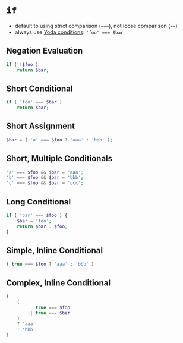 # `if`

- default to using strict comparison (`===`), not loose comparison (`==`)
- always use [Yoda conditions](https://en.m.wikipedia.org/wiki/Yoda_conditions): `'foo' === $bar`

## Negation Evaluation

```php
if ( !$foo )
	return $bar;
```

## Short Conditional

```php
if ( 'foo' === $bar )
	return $bar;
```

## Short Assignment

```php
$bar = ( 'a' === $foo ? 'aaa' : 'bbb' );
```

## Short, Multiple Conditionals

```php
'a' === $foo && $bar = 'aaa';
'b' === $foo && $bar = 'bbb';
'c' === $foo && $bar = 'ccc';
```

## Long Conditional

```php
if ( 'bar' === $foo ) {
	$bar = 'foo';
	return $bar . $foo;
}
```

## Simple, Inline Conditional

```php
( true === $foo ? 'aaa' : 'bbb' )
```

## Complex, Inline Conditional

```php
(
	(
		   true === $foo
		|| true === $bar
	)
	? 'aaa'
	: 'bbb'
)
```
